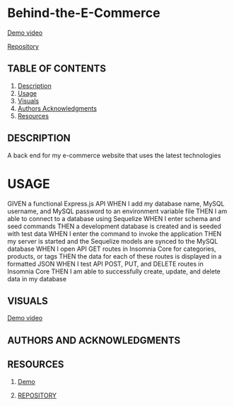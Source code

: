 # Behind-the-E-Commerce

[Demo video](https://drive.google.com/file/d/15o3RVKhlkPAVajLFcPkwETyRfJCuPnsr/view)

[Repository](https://github.com/Hreichgelt/Behind-the-E-Commerce)

## TABLE OF CONTENTS

1. [Description](#description)
2. [Usage](#USAGE)
3. [Visuals](#visuals)
4. [Authors Acknowledgments](#authors-and-acknowledgments)
5. [Resources](#resources)

## DESCRIPTION

A back end for my e-commerce website that uses the latest technologies

# USAGE

GIVEN a functional Express.js API
WHEN I add my database name, MySQL username, and MySQL password to an environment variable file
THEN I am able to connect to a database using Sequelize
WHEN I enter schema and seed commands
THEN a development database is created and is seeded with test data
WHEN I enter the command to invoke the application
THEN my server is started and the Sequelize models are synced to the MySQL database
WHEN I open API GET routes in Insomnia Core for categories, products, or tags
THEN the data for each of these routes is displayed in a formatted JSON
WHEN I test API POST, PUT, and DELETE routes in Insomnia Core
THEN I am able to successfully create, update, and delete data in my database

## VISUALS

[Demo video](https://drive.google.com/file/d/15o3RVKhlkPAVajLFcPkwETyRfJCuPnsr/view)

## AUTHORS AND ACKNOWLEDGMENTS

## RESOURCES

1. [Demo](https://drive.google.com/file/d/15o3RVKhlkPAVajLFcPkwETyRfJCuPnsr/view)

2. [REPOSITORY](https://github.com/Hreichgelt/Behind-the-E-Commerce)
